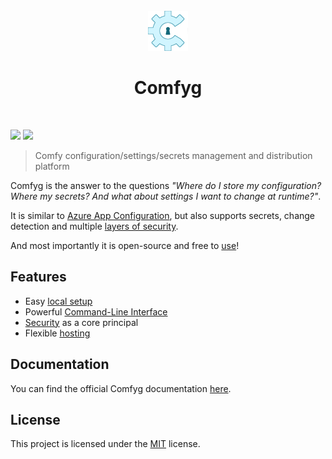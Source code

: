 <div align="center">
    <br/>
    <img alt="" src="docs/images/logo.png" />
    <h1>Comfyg</h1>
    <br/>
</div>

[![](https://img.shields.io/github/v/release/DavidVollmers/Comfyg?include_prereleases&style=flat-square)](https://github.com/DavidVollmers/Comfyg/releases)
[![](https://img.shields.io/github/license/DavidVollmers/Comfyg?style=flat-square)](https://github.com/DavidVollmers/Comfyg/blob/main/LICENSE.txt)

> Comfy configuration/settings/secrets management and distribution platform

Comfyg is the answer to the questions *"Where do I store my configuration? Where my secrets? And what about settings I
want to change at runtime?"*.

It is similar to [Azure App Configuration](https://learn.microsoft.com/en-us/azure/azure-app-configuration/overview),
but also supports secrets, change detection and
multiple [layers of security](https://docs.comfyg.com/docs/security.html).

And most importantly it is open-source and free to [use](https://docs.comfyg.com/docs/hosting.html)!

## Features

- Easy [local setup](https://docs.comfyg.com/docs/getting_started.html)
- Powerful [Command-Line Interface](https://www.nuget.org/packages/Comfyg.Cli)
- [Security](https://docs.comfyg.com/docs/security.html) as a core principal
- Flexible [hosting](https://docs.comfyg.com/docs/hosting.html)

## Documentation

You can find the official Comfyg documentation [here](https://docs.comfyg.com).

## License

This project is licensed under the [MIT](https://github.com/DavidVollmers/Comfyg/blob/main/LICENSE.txt) license.
